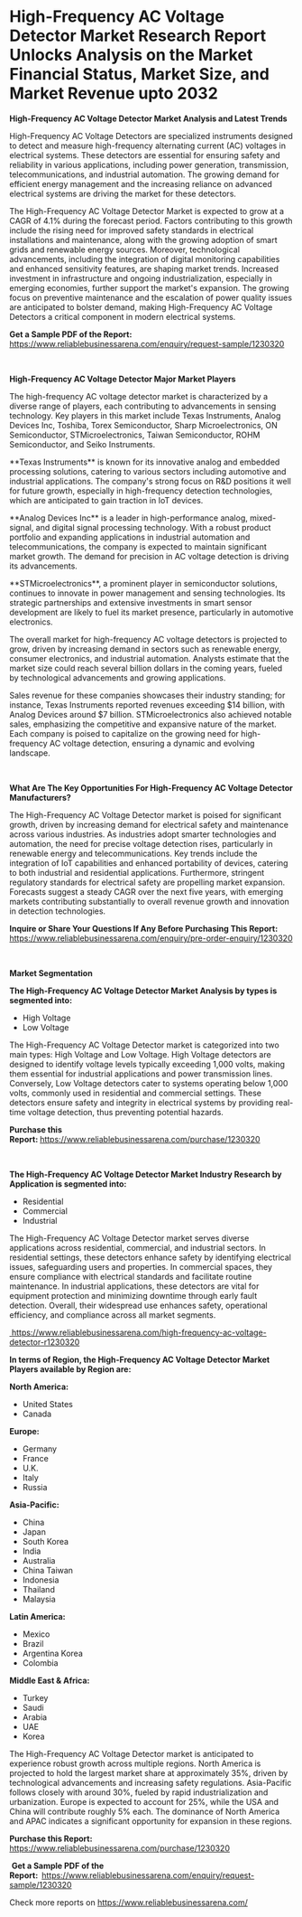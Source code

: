 <p><h1>High-Frequency AC Voltage Detector Market Research Report Unlocks Analysis on the Market Financial Status, Market Size, and Market Revenue upto 2032</h1></p><p><strong>High-Frequency AC Voltage Detector Market Analysis and Latest Trends</strong></p>
<p><p>High-Frequency AC Voltage Detectors are specialized instruments designed to detect and measure high-frequency alternating current (AC) voltages in electrical systems. These detectors are essential for ensuring safety and reliability in various applications, including power generation, transmission, telecommunications, and industrial automation. The growing demand for efficient energy management and the increasing reliance on advanced electrical systems are driving the market for these detectors.</p><p>The High-Frequency AC Voltage Detector Market is expected to grow at a CAGR of 4.1% during the forecast period. Factors contributing to this growth include the rising need for improved safety standards in electrical installations and maintenance, along with the growing adoption of smart grids and renewable energy sources. Moreover, technological advancements, including the integration of digital monitoring capabilities and enhanced sensitivity features, are shaping market trends. Increased investment in infrastructure and ongoing industrialization, especially in emerging economies, further support the market's expansion. The growing focus on preventive maintenance and the escalation of power quality issues are anticipated to bolster demand, making High-Frequency AC Voltage Detectors a critical component in modern electrical systems.</p></p>
<p><strong>Get a Sample PDF of the Report:&nbsp;</strong> <a href="https://www.reliablebusinessarena.com/enquiry/request-sample/1230320?utm_campaign=2811&utm_medium=2&utm_source=Github&utm_content=ia&utm_term=27022025&utm_id=high-frequency-ac-voltage-detector">https://www.reliablebusinessarena.com/enquiry/request-sample/1230320</a></p>
<p>&nbsp;</p>
<p><strong>High-Frequency AC Voltage Detector Major Market Players</strong></p>
<p><p>The high-frequency AC voltage detector market is characterized by a diverse range of players, each contributing to advancements in sensing technology. Key players in this market include Texas Instruments, Analog Devices Inc, Toshiba, Torex Semiconductor, Sharp Microelectronics, ON Semiconductor, STMicroelectronics, Taiwan Semiconductor, ROHM Semiconductor, and Seiko Instruments.</p><p>**Texas Instruments** is known for its innovative analog and embedded processing solutions, catering to various sectors including automotive and industrial applications. The company's strong focus on R&D positions it well for future growth, especially in high-frequency detection technologies, which are anticipated to gain traction in IoT devices.</p><p>**Analog Devices Inc** is a leader in high-performance analog, mixed-signal, and digital signal processing technology. With a robust product portfolio and expanding applications in industrial automation and telecommunications, the company is expected to maintain significant market growth. The demand for precision in AC voltage detection is driving its advancements.</p><p>**STMicroelectronics**, a prominent player in semiconductor solutions, continues to innovate in power management and sensing technologies. Its strategic partnerships and extensive investments in smart sensor development are likely to fuel its market presence, particularly in automotive electronics.</p><p>The overall market for high-frequency AC voltage detectors is projected to grow, driven by increasing demand in sectors such as renewable energy, consumer electronics, and industrial automation. Analysts estimate that the market size could reach several billion dollars in the coming years, fueled by technological advancements and growing applications.</p><p>Sales revenue for these companies showcases their industry standing; for instance, Texas Instruments reported revenues exceeding $14 billion, with Analog Devices around $7 billion. STMicroelectronics also achieved notable sales, emphasizing the competitive and expansive nature of the market. Each company is poised to capitalize on the growing need for high-frequency AC voltage detection, ensuring a dynamic and evolving landscape.</p></p>
<p>&nbsp;</p>
<p><strong>What Are The Key Opportunities For High-Frequency AC Voltage Detector Manufacturers?</strong></p>
<p><p>The High-Frequency AC Voltage Detector market is poised for significant growth, driven by increasing demand for electrical safety and maintenance across various industries. As industries adopt smarter technologies and automation, the need for precise voltage detection rises, particularly in renewable energy and telecommunications. Key trends include the integration of IoT capabilities and enhanced portability of devices, catering to both industrial and residential applications. Furthermore, stringent regulatory standards for electrical safety are propelling market expansion. Forecasts suggest a steady CAGR over the next five years, with emerging markets contributing substantially to overall revenue growth and innovation in detection technologies.</p></p>
<p><strong>Inquire or Share Your Questions If Any Before Purchasing This Report:</strong> <a href="https://www.reliablebusinessarena.com/enquiry/pre-order-enquiry/1230320?utm_campaign=2811&utm_medium=2&utm_source=Github&utm_content=ia&utm_term=27022025&utm_id=high-frequency-ac-voltage-detector">https://www.reliablebusinessarena.com/enquiry/pre-order-enquiry/1230320</a></p>
<p>&nbsp;</p>
<p><strong>Market Segmentation</strong></p>
<p><strong>The High-Frequency AC Voltage Detector Market Analysis by types is segmented into:</strong></p>
<p><ul><li>High Voltage</li><li>Low Voltage</li></ul></p>
<p><p>The High-Frequency AC Voltage Detector market is categorized into two main types: High Voltage and Low Voltage. High Voltage detectors are designed to identify voltage levels typically exceeding 1,000 volts, making them essential for industrial applications and power transmission lines. Conversely, Low Voltage detectors cater to systems operating below 1,000 volts, commonly used in residential and commercial settings. These detectors ensure safety and integrity in electrical systems by providing real-time voltage detection, thus preventing potential hazards.</p></p>
<p><strong>Purchase this Report:&nbsp;</strong><a href="https://www.reliablebusinessarena.com/purchase/1230320?utm_campaign=2811&utm_medium=2&utm_source=Github&utm_content=ia&utm_term=27022025&utm_id=high-frequency-ac-voltage-detector">https://www.reliablebusinessarena.com/purchase/1230320</a></p>
<p>&nbsp;</p>
<p><strong>The High-Frequency AC Voltage Detector Market Industry Research by Application is segmented into:</strong></p>
<p><ul><li>Residential</li><li>Commercial</li><li>Industrial</li></ul></p>
<p><p>The High-Frequency AC Voltage Detector market serves diverse applications across residential, commercial, and industrial sectors. In residential settings, these detectors enhance safety by identifying electrical issues, safeguarding users and properties. In commercial spaces, they ensure compliance with electrical standards and facilitate routine maintenance. In industrial applications, these detectors are vital for equipment protection and minimizing downtime through early fault detection. Overall, their widespread use enhances safety, operational efficiency, and compliance across all market segments.</p></p>
<p><a href="https://www.reliablebusinessarena.com/high-frequency-ac-voltage-detector-r1230320?utm_campaign=2811&utm_medium=2&utm_source=Github&utm_content=ia&utm_term=27022025&utm_id=high-frequency-ac-voltage-detector">&nbsp;https://www.reliablebusinessarena.com/high-frequency-ac-voltage-detector-r1230320</a></p>
<p><strong>In terms of Region, the High-Frequency AC Voltage Detector Market Players available by Region are:</strong></p>
<p>
    <p> <strong> North America: </strong>
        <ul>
            <li>United States</li>
            <li>Canada</li>
        </ul>
        </p> 
    <p> <strong> Europe: </strong>
        <ul>
            <li>Germany</li>
            <li>France</li>
            <li>U.K.</li>
            <li>Italy</li>
            <li>Russia</li>
        </ul>
        </p> 
    <p> <strong> Asia-Pacific: </strong>
        <ul>
            <li>China</li>
            <li>Japan</li>
            <li>South Korea</li>
            <li>India</li>
            <li>Australia</li>
            <li>China Taiwan</li>
            <li>Indonesia</li>
            <li>Thailand</li>
            <li>Malaysia</li>
        </ul>
        </p> 
    <p> <strong> Latin America: </strong>
        <ul>
            <li>Mexico</li>
            <li>Brazil</li>
            <li>Argentina Korea</li>
            <li>Colombia</li>
        </ul>
        </p> 
    <p> <strong> Middle East & Africa: </strong>
        <ul>
            <li>Turkey</li>
            <li>Saudi</li>
            <li>Arabia</li>
            <li>UAE</li>
            <li>Korea</li>
        </ul>
    </p>
    </p>
<p><p>The High-Frequency AC Voltage Detector market is anticipated to experience robust growth across multiple regions. North America is projected to hold the largest market share at approximately 35%, driven by technological advancements and increasing safety regulations. Asia-Pacific follows closely with around 30%, fueled by rapid industrialization and urbanization. Europe is expected to account for 25%, while the USA and China will contribute roughly 5% each. The dominance of North America and APAC indicates a significant opportunity for expansion in these regions.</p></p>
<p><strong>Purchase this Report: </strong><a href="https://www.reliablebusinessarena.com/purchase/1230320?utm_campaign=2811&utm_medium=2&utm_source=Github&utm_content=ia&utm_term=27022025&utm_id=high-frequency-ac-voltage-detector">https://www.reliablebusinessarena.com/purchase/1230320</a></p>
<p>&nbsp;<strong>Get a Sample PDF of the Report:&nbsp;&nbsp;</strong><a href="https://www.reliablebusinessarena.com/enquiry/request-sample/1230320?utm_campaign=2811&utm_medium=2&utm_source=Github&utm_content=ia&utm_term=27022025&utm_id=high-frequency-ac-voltage-detector">https://www.reliablebusinessarena.com/enquiry/request-sample/1230320</a></p>
<p><strong></strong></p>
<p>Check more reports on <a href="https://www.reliablebusinessarena.com/?utm_campaign=2811&utm_medium=2&utm_source=Github&utm_content=ia&utm_term=27022025&utm_id=high-frequency-ac-voltage-detector">https://www.reliablebusinessarena.com/</a></p>